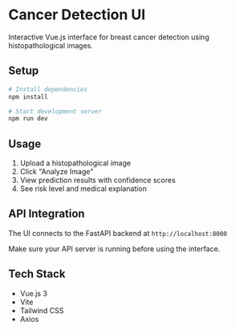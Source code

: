 # Cancer Detection UI

Interactive Vue.js interface for breast cancer detection using histopathological images.

## Setup

```bash
# Install dependencies
npm install

# Start development server
npm run dev
```

## Usage

1. Upload a histopathological image
2. Click "Analyze Image" 
3. View prediction results with confidence scores
4. See risk level and medical explanation

## API Integration

The UI connects to the FastAPI backend at `http://localhost:8000`

Make sure your API server is running before using the interface.

## Tech Stack

- Vue.js 3
- Vite
- Tailwind CSS
- Axios